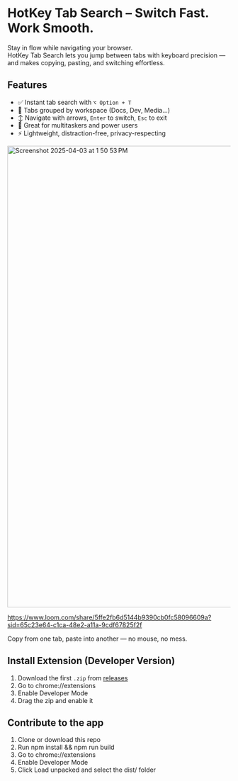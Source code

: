# HotKey Tab Search – Switch Fast. Work Smooth.

Stay in flow while navigating your browser.  
HotKey Tab Search lets you jump between tabs with keyboard precision — and makes copying, pasting, and switching effortless.

## Features

* ✅ Instant tab search with `⌥ Option + T`  
* 📂 Tabs grouped by workspace (Docs, Dev, Media...)  
* ↕ Navigate with arrows, `Enter` to switch, `Esc` to exit  
* 🧠 Great for multitaskers and power users
* ⚡ Lightweight, distraction-free, privacy-respecting


<img width="1042" alt="Screenshot 2025-04-03 at 1 50 53 PM" src="https://github.com/user-attachments/assets/e512a9b3-afe4-4bff-8654-8e22ed124b6f" />


https://www.loom.com/share/5ffe2fb6d5144b9390cb0fc58096609a?sid=65c23e64-c1ca-48e2-a11a-9cdf67825f2f

Copy from one tab, paste into another — no mouse, no mess.

##  Install Extension (Developer Version)
1. Download the first `.zip` from [releases]()
2. Go to chrome://extensions
3. Enable Developer Mode
4. Drag the zip and enable it

## Contribute to the app
1. Clone or download this repo
2. Run npm install && npm run build
3. Go to chrome://extensions
4. Enable Developer Mode
5. Click Load unpacked and select the dist/ folder
